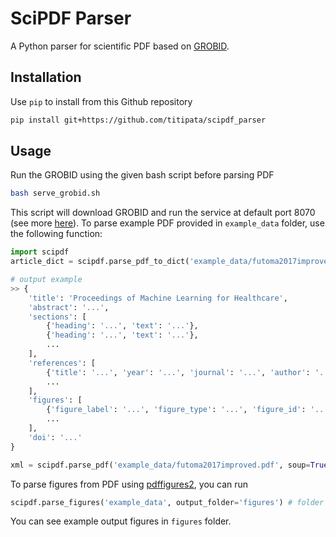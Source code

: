 # SciPDF Parser

A Python parser for scientific PDF based on [GROBID](https://github.com/kermitt2/grobid).

## Installation

Use `pip` to install from this Github repository

```bash
pip install git+https://github.com/titipata/scipdf_parser
```

## Usage

Run the GROBID using the given bash script before parsing PDF

```bash
bash serve_grobid.sh
```

This script will download GROBID and run the service at default port 8070 (see more [here](https://grobid.readthedocs.io/en/latest/Grobid-service/)).
To parse example PDF provided in `example_data` folder, use the following function:

```python
import scipdf
article_dict = scipdf.parse_pdf_to_dict('example_data/futoma2017improved.pdf') # dictionary

# output example
>> {
    'title': 'Proceedings of Machine Learning for Healthcare',
    'abstract': '...',
    'sections': [
        {'heading': '...', 'text': '...'},
        {'heading': '...', 'text': '...'},
        ...
    ],
    'references': [
        {'title': '...', 'year': '...', 'journal': '...', 'author': '...'},
        ...
    ],
    'figures': [
        {'figure_label': '...', 'figure_type': '...', 'figure_id': '...', 'figure_caption': '...', 'figure_data': '...'},
        ...
    ],
    'doi': '...'
}

xml = scipdf.parse_pdf('example_data/futoma2017improved.pdf', soup=True) # option to parse full XML from GROBID
```

To parse figures from PDF using [pdffigures2](https://github.com/allenai/pdffigures2), you can run

```python
scipdf.parse_figures('example_data', output_folder='figures') # folder should contain only PDF files
```

You can see example output figures in `figures` folder.